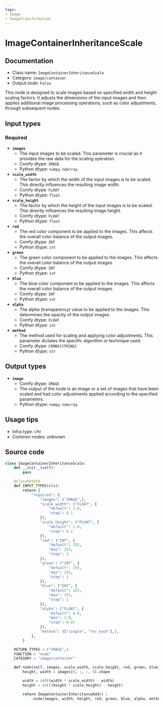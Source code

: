 ```yaml
---
tags:
- Image
- ImageTransformation
---
```


# ImageContainerInheritanceScale
## Documentation
- Class name: `ImageContainerInheritanceScale`
- Category: `image/container`
- Output node: `False`

This node is designed to scale images based on specified width and height scaling factors. It adjusts the dimensions of the input images and then applies additional image processing operations, such as color adjustments, through subsequent nodes.
## Input types
### Required
- **`images`**
    - The input images to be scaled. This parameter is crucial as it provides the raw data for the scaling operation.
    - Comfy dtype: `IMAGE`
    - Python dtype: `numpy.ndarray`
- **`scale_width`**
    - The factor by which the width of the input images is to be scaled. This directly influences the resulting image width.
    - Comfy dtype: `FLOAT`
    - Python dtype: `float`
- **`scale_height`**
    - The factor by which the height of the input images is to be scaled. This directly influences the resulting image height.
    - Comfy dtype: `FLOAT`
    - Python dtype: `float`
- **`red`**
    - The red color component to be applied to the images. This affects the overall color balance of the output images.
    - Comfy dtype: `INT`
    - Python dtype: `int`
- **`green`**
    - The green color component to be applied to the images. This affects the overall color balance of the output images.
    - Comfy dtype: `INT`
    - Python dtype: `int`
- **`blue`**
    - The blue color component to be applied to the images. This affects the overall color balance of the output images.
    - Comfy dtype: `INT`
    - Python dtype: `int`
- **`alpha`**
    - The alpha (transparency) value to be applied to the images. This determines the opacity of the output images.
    - Comfy dtype: `FLOAT`
    - Python dtype: `int`
- **`method`**
    - The method used for scaling and applying color adjustments. This parameter dictates the specific algorithm or technique used.
    - Comfy dtype: `COMBO[STRING]`
    - Python dtype: `str`
## Output types
- **`image`**
    - Comfy dtype: `IMAGE`
    - The output of the node is an image or a set of images that have been scaled and had color adjustments applied according to the specified parameters.
    - Python dtype: `numpy.ndarray`
## Usage tips
- Infra type: `CPU`
- Common nodes: unknown


## Source code
```python
class ImageContainerInheritanceScale:
    def __init__(self):
        pass

    @classmethod
    def INPUT_TYPES(cls):
        return {
            "required": {
                "images": ("IMAGE",),
                "scale_width": ("FLOAT", {
                    "default": 1.0,
                    "step": 0.1
                }),
                "scale_height": ("FLOAT", {
                    "default": 1.0,
                    "step": 0.1
                }),
                "red": ("INT", {
                    "default": 255,
                    "max": 255,
                    "step": 1
                }),
                "green": ("INT", {
                    "default": 255,
                    "max": 255,
                    "step": 1
                }),
                "blue": ("INT", {
                    "default": 255,
                    "max": 255,
                    "step": 1
                }),
                "alpha": ("FLOAT", {
                    "default": 0.0,
                    "max": 1.0,
                    "step": 0.01
                }),
                "method": (["single", "for_each"],),
            },
        }

    RETURN_TYPES = ("IMAGE",)
    FUNCTION = "node"
    CATEGORY = "image/container"

    def node(self, images, scale_width, scale_height, red, green, blue, alpha, method):
        height, width = images[0, :, :, 0].shape

        width = int((width * scale_width) - width)
        height = int((height * scale_height) - height)

        return ImageContainerInheritanceAdd() \
            .node(images, width, height, red, green, blue, alpha, method)

```

